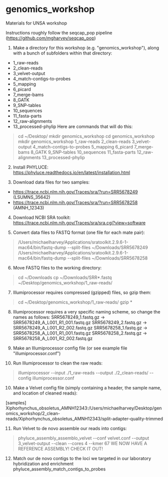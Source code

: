 # genomics_workshop
Materials for UNSA workshop

Instructions roughly follow the seqcap_pop pipeline (https://github.com/mgharvey/seqcap_pop)

1.	Make a directory for this workshop (e.g. "genomics_workshop"), along with a bunch of subfolders within that directory:
- 1_raw-reads
- 2_clean-reads
- 3_velvet-output
- 4_match-contigs-to-probes
- 5_mapping
- 6_picard
- 7_merge-bams
- 8_GATK
- 9_SNP-tables
- 10_sequences
- 11_fasta-parts
- 12_raw-alignments
- 13_processed-phylip
Here are commands that will do this:
> cd ~/Desktop/
> mkdir genomics_workshop 
> cd genomics_workshop
> mkdir genomics_workshop 1_raw-reads 2_clean-reads 3_velvet-output 4_match-contigs-to-probes 5_mapping 6_picard 7_merge-bams 8_GATK 9_SNP-tables 10_sequences 11_fasta-parts 12_raw-alignments 13_processed-phylip 

2. Install PHYLUCE:
https://phyluce.readthedocs.io/en/latest/installation.html

3.	Download data files for two samples:
- https://trace.ncbi.nlm.nih.gov/Traces/sra/?run=SRR5678249 (LSUMNS_35642)
- https://trace.ncbi.nlm.nih.gov/Traces/sra/?run=SRR5678258 (AMNH_12343)

4.	Download NCBI SRA toolkit: 
https://trace.ncbi.nlm.nih.gov/Traces/sra/sra.cgi?view=software

5.	Convert data files to FASTQ format (one file for each mate pair):
> /Users/michaelharvey/Applications/sratoolkit.2.9.6-1-mac64/bin/fastq-dump --split-files ~/Downloads/SRR5678249
> /Users/michaelharvey/Applications/sratoolkit.2.9.6-1-mac64/bin/fastq-dump --split-files ~/Downloads/SRR5678258

6. Move FASTQ files to the working directory:
> cd ~/Downloads
> cp ~/Downloads/SRR*.fastq ~/Desktop/genomics_workshop/1_raw-reads/

7. Illumiprocessor requires compressed (gzipped) files, so gzip them:
> cd  ~/Desktop/genomics_workshop/1_raw-reads/
> gzip *

8. Illumiprocessor requires a very specific naming scheme, so change the names as follows:
SRR5678249_1.fastq.gz -> SRR5678249_A_L001_R1_001.fastq.gz
SRR5678249_2.fastq.gz -> SRR5678249_A_L001_R2_002.fastq.gz
SRR5678258_1.fastq.gz -> SRR5678258_A_L001_R1_001.fastq.gz
SRR5678258_2.fastq.gz -> SRR5678258_A_L001_R2_002.fastq.gz

8. Make an Illumiprocessor config file (or see example file "illumiprocessor.conf")

9. Run Illumiprocessor to clean the raw reads:
> illumiprocessor --input ./1_raw-reads --output ./2_clean-reads/ --config illumiprocessor.conf 

10. Make a Velvet config file (simply containing a header, the sample name, and location of cleaned reads):

[samples]
Xiphorhynchus_obsoletus_AMNH12343:/Users/michaelharvey/Desktop/genomics_workshop/2_clean-reads/Xiphorhynchus_obsoletus_AMNH12343/split-adapter-quality-trimmed

11. Run Velvet to de novo assemble our reads into contigs:
> phyluce_assembly_assemblo_velvet --conf velvet.conf --output 3_velvet-output --clean --cores 4 --kmer 67
WE NOW HAVE A REFERENCE ASSEMBLY! CHECK IT OUT!

12. Match our de novo contigs to the loci we targeted in our laboratory hybridization and enrichment
phyluce_assembly_match_contigs_to_probes 

